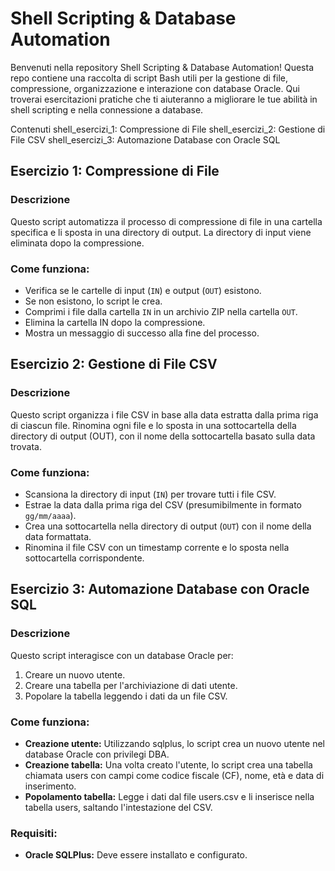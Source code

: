 
# Shell Scripting & Database Automation
Benvenuti nella repository Shell Scripting & Database Automation! 
Questa repo contiene una raccolta di script Bash utili per la gestione di file, compressione, organizzazione e interazione con database Oracle. 
Qui troverai esercitazioni pratiche che ti aiuteranno a migliorare le tue abilità in shell scripting e nella connessione a database.

Contenuti
shell_esercizi_1: Compressione di File
shell_esercizi_2: Gestione di File CSV
shell_esercizi_3: Automazione Database con Oracle SQL

## Esercizio 1: Compressione di File
### Descrizione
Questo script automatizza il processo di compressione di file in una cartella specifica e li sposta in una directory di output. La directory di input viene eliminata dopo la compressione.

### Come funziona:
- Verifica se le cartelle di input (`IN`) e output (`OUT`) esistono.
- Se non esistono, lo script le crea.
- Comprimi i file dalla cartella `IN` in un archivio ZIP nella cartella `OUT`.
- Elimina la cartella IN dopo la compressione.
- Mostra un messaggio di successo alla fine del processo.

## Esercizio 2: Gestione di File CSV
### Descrizione
Questo script organizza i file CSV in base alla data estratta dalla prima riga di ciascun file. Rinomina ogni file e lo sposta in una sottocartella della directory di output (OUT), con il nome della sottocartella basato sulla data trovata.

### Come funziona:
- Scansiona la directory di input (`IN`) per trovare tutti i file CSV.
- Estrae la data dalla prima riga del CSV (presumibilmente in formato `gg/mm/aaaa`).
- Crea una sottocartella nella directory di output (`OUT`) con il nome della data formattata.
- Rinomina il file CSV con un timestamp corrente e lo sposta nella sottocartella corrispondente.

## Esercizio 3: Automazione Database con Oracle SQL

### Descrizione
Questo script interagisce con un database Oracle per:
1. Creare un nuovo utente.
2. Creare una tabella per l'archiviazione di dati utente.
3. Popolare la tabella leggendo i dati da un file CSV.

### Come funziona:
- **Creazione utente:** Utilizzando sqlplus, lo script crea un nuovo utente nel database Oracle con privilegi DBA.
- **Creazione tabella:** Una volta creato l'utente, lo script crea una tabella chiamata users con campi come codice fiscale (CF), nome, età e data di inserimento.
- **Popolamento tabella:** Legge i dati dal file users.csv e li inserisce nella tabella users, saltando l'intestazione del CSV.

### Requisiti:
- **Oracle SQLPlus:** Deve essere installato e configurato.

